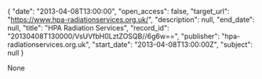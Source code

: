 {
  "date": "2013-04-08T13:00:00", 
  "open_access": false, 
  "target_url": "https://www.hpa-radiationservices.org.uk/", 
  "description": null, 
  "end_date": null, 
  "title": "HPA Radiation Services", 
  "record_id": "20130408T130000/VsUVfbH0LztZOSQB//6g6w==", 
  "publisher": "hpa-radiationservices.org.uk", 
  "start_date": "2013-04-08T13:00:00Z", 
  "subject": null
}

None